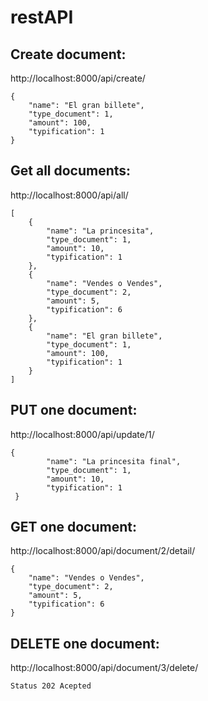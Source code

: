 # restAPI

## Create document:

http://localhost:8000/api/create/

``` 
{
    "name": "El gran billete",
    "type_document": 1,
    "amount": 100,
    "typification": 1
}
```

## Get all documents:

http://localhost:8000/api/all/
``` 
[
    {
        "name": "La princesita",
        "type_document": 1,
        "amount": 10,
        "typification": 1
    },
    {
        "name": "Vendes o Vendes",
        "type_document": 2,
        "amount": 5,
        "typification": 6
    },
    {
        "name": "El gran billete",
        "type_document": 1,
        "amount": 100,
        "typification": 1
    }
]
```

## PUT one document:

http://localhost:8000/api/update/1/


``` 
{
        "name": "La princesita final",
        "type_document": 1,
        "amount": 10,
        "typification": 1
 }
```

## GET one document:

http://localhost:8000/api/document/2/detail/


``` 
{
    "name": "Vendes o Vendes",
    "type_document": 2,
    "amount": 5,
    "typification": 6
}
```

## DELETE one document:

http://localhost:8000/api/document/3/delete/

``` 
Status 202 Acepted
```
